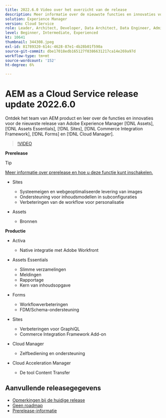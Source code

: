 ```yaml
---
title: 2022.6.0 Video over het overzicht van de release
description: Meer informatie over de nieuwste functies en innovaties voor de release 2022-6-0 voor Adobe Experience Manager [!DNL Assets Essentials], [!DNL Sites], [!DNL Screens], [!DNL Forms] en [!DNL Cloud Foundation].
solution: Experience Manager
version: Cloud Service
role: Leader, Architect, Developer, Data Architect, Data Engineer, Admin, User
level: Beginner, Intermediate, Experienced
kt: 10641
thumbnail: 344308.jpeg
exl-id: 81789320-614c-4628-87e1-4b28b01f590a
source-git-commit: dbe17018edb165127f0386631217ca14e269a97d
workflow-type: tm+mt
source-wordcount: '152'
ht-degree: 6%

---
```


# AEM as a Cloud Service release update 2022.6.0

Ontdek het team van AEM product en leer over de functies en innovaties voor de nieuwste release van Adobe Experience Manager [!DNL Assets], [!DNL Assets Essentials], [!DNL Sites], [!DNL Commerce Integration Framework], [!DNL Forms] en [!DNL Cloud Manager].

>[!VIDEO](https://video.tv.adobe.com/v/344308/?quality=12&learn=on)

**Prerelease**

>[!TIP]
>
>[Meer informatie over prerelease en hoe u deze functie kunt inschakelen.](https://experienceleague.adobe.com/docs/experience-manager-cloud-service/content/release-notes/prerelease.html)

* Sites
   * Systeemeigen en webgeoptimaliseerde levering van images
   * Ondersteuning voor inhoudsmodellen in subconfiguraties
   * Verbeteringen van de workflow voor personalisatie

* Assets
   * Bronnen

**Productie**

* Activa
   * Native integratie met Adobe Workfront

* Assets Essentials
   * Slimme verzamelingen
   * Meldingen
   * Rapportage
   * Kern van inhoudsopgave

* Forms
   * Workflowverbeteringen
   * FDM/Schema-ondersteuning

* Sites
   * Verbeteringen voor GraphiQL
   * Commerce Integration Framework Add-on

* Cloud Manager
   * Zelfbediening en ondersteuning

* Cloud Acceleration Manager
   * De tool Content Transfer

<!--- Have questions about the release?  Discuss the release in [Experience League Communities](https://adobe.ly/3NDPR8Y). --->

## Aanvullende releasegegevens

* [Opmerkingen bij de huidige release](https://experienceleague.adobe.com/docs/experience-manager-cloud-service/content/release-notes/home.html)
* [Geen roadmap](https://experienceleague.adobe.com/docs/experience-manager-release-information/aem-release-updates/update-releases-roadmap.html)
* [Prerelease-informatie](https://experienceleague.adobe.com/docs/experience-manager-cloud-service/content/release-notes/prerelease.html)
